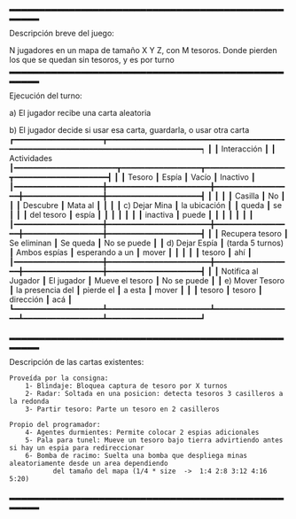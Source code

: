 ▂▂▂▂▂▂▂▂▂▂▂▂▂▂▂▂▂▂▂▂▂▂▂▂▂▂▂▂▂▂▂▂▂▂▂▂▂▂▂▂▂▂▂▂▂▂▂▂▂▂▂

Descripción breve del juego:

N jugadores en un mapa de tamaño X Y Z, con M tesoros.
Donde pierden los que se quedan sin tesoros, y es por turno
▂▂▂▂▂▂▂▂▂▂▂▂▂▂▂▂▂▂▂▂▂▂▂▂▂▂▂▂▂▂▂▂▂▂▂▂▂▂▂▂▂▂▂▂▂▂▂▂▂▂▂

Ejecución del turno:

a) El jugador recibe una carta aleatoria

b) El jugador decide si usar esa carta, guardarla, o usar otra carta
┏━━━━━━━━━━━━━━━━━━━┳━━━━━━━━━━━━━━━━━━━━━━━━━━━━━━━━━━━━━━━━━━━━━━━━━━━━━━━━━━━━━━━━━━━━━━━━━━━━━━━┑
┃                   ┃    Interacción                                                                ┃
┃     Actividades   ┃━━━━━━━━━━━━━━━━━━━━━━┳━━━━━━━━━━━━━━━━━┳━━━━━━━━━━━━━━━━━┳━━━━━━━━━━━━━━━━━━━━┫
┃                   ┃      Tesoro          ┃      Espía      ┃      Vacío      ┃      Inactivo      ┃
┃━━━━━━━━━━━━━━━━━━━╋━━━━━━━━━━━━━━━━━━━━━━╋━━━━━━━━━━━━━━━━━╋━━━━━━━━━━━━━━━━━╋━━━━━━━━━━━━━━━━━━━━┫
┃                   ┃                      ┃                 ┃ Casilla         ┃  No                ┃
┃                   ┃     Descubre         ┃  Mata al        ┃                 ┃                    ┃
┃  c) Dejar Mina    ┃   la ubicación       ┃                 ┃     queda       ┃    se              ┃
┃                   ┃     del tesoro       ┃     espía       ┃                 ┃                    ┃
┃                   ┃                      ┃                 ┃      inactiva   ┃      puede         ┃
┃                   ┃                      ┃                 ┃                 ┃                    ┃
┃━━━━━━━━━━━━━━━━━━━╋━━━━━━━━━━━━━━━━━━━━━━╋━━━━━━━━━━━━━━━━━╋━━━━━━━━━━━━━━━━━╋━━━━━━━━━━━━━━━━━━━━┫
┃                   ┃  Recupera tesoro     ┃   Se eliminan   ┃  Se queda       ┃   No se puede      ┃
┃  d) Dejar Espía   ┃   (tarda 5 turnos)   ┃   Ambos espías  ┃ esperando a un  ┃       mover        ┃
┃                   ┃                      ┃                 ┃    tesoro       ┃            ahí     ┃
┃━━━━━━━━━━━━━━━━━━━╋━━━━━━━━━━━━━━━━━━━━━━╋━━━━━━━━━━━━━━━━━╋━━━━━━━━━━━━━━━━━╋━━━━━━━━━━━━━━━━━━━━┫
┃                   ┃  Notifica al Jugador ┃   El jugador    ┃ Mueve el tesoro ┃ No se puede        ┃
┃  e) Mover Tesoro  ┃  la presencia del    ┃   pierde el     ┃   a esta        ┃   mover            ┃
┃                   ┃   tesoro             ┃     tesoro      ┃    dirección    ┃     acá            ┃
┗━━━━━━━━━━━━━━━━━━━┻━━━━━━━━━━━━━━━━━━━━━━┻━━━━━━━━━━━━━━━━━┻━━━━━━━━━━━━━━━━━┻━━━━━━━━━━━━━━━━━━━━┛

▂▂▂▂▂▂▂▂▂▂▂▂▂▂▂▂▂▂▂▂▂▂▂▂▂▂▂▂▂▂▂▂▂▂▂▂▂▂▂▂▂▂▂▂▂▂▂▂▂▂▂

Descripción de las cartas existentes:
    
    Proveída por la consigna:
        1- Blindaje: Bloquea captura de tesoro por X turnos
        2- Radar: Soltada en una posicion: detecta tesoros 3 casilleros a la redonda
        3- Partir tesoro: Parte un tesoro en 2 casilleros
    
    Propio del programador:
        4- Agentes durmientes: Permite colocar 2 espias adicionales
        5- Pala para tunel: Mueve un tesoro bajo tierra advirtiendo antes si hay un espia para redireccionar
        6- Bomba de racimo: Suelta una bomba que despliega minas aleatoriamente desde un area dependiendo 
               del tamaño del mapa (1/4 * size  ->  1:4 2:8 3:12 4:16 5:20)

▂▂▂▂▂▂▂▂▂▂▂▂▂▂▂▂▂▂▂▂▂▂▂▂▂▂▂▂▂▂▂▂▂▂▂▂▂▂▂▂▂▂▂▂▂▂▂▂▂▂▂